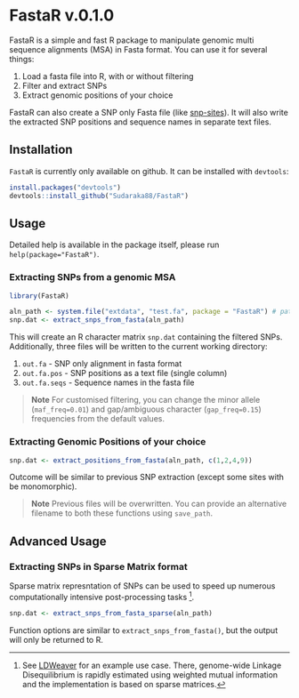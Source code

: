 
# FastaR v.0.1.0

FastaR is a simple and fast R package to manipulate genomic multi
sequence alignments (MSA) in Fasta format. You can use it for several
things:

1.  Load a fasta file into R, with or without filtering
2.  Filter and extract SNPs
3.  Extract genomic positions of your choice

FastaR can also create a SNP only Fasta file (like
[snp-sites](http://sanger-pathogens.github.io/snp-sites/)). It will also
write the extracted SNP positions and sequence names in separate text
files.

## Installation

`FastaR` is currently only available on github. It can be installed with
`devtools`:

``` r
install.packages("devtools")
devtools::install_github("Sudaraka88/FastaR")
```

## Usage

Detailed help is available in the package itself, please run
`help(package="FastaR")`.

### Extracting SNPs from a genomic MSA

``` r
library(FastaR)

aln_path <- system.file("extdata", "test.fa", package = "FastaR") # path to toy alignment 
snp.dat <- extract_snps_from_fasta(aln_path)
```

This will create an R character matrix `snp.dat` containing the filtered
SNPs. Additionally, three files will be written to the current working
directory:

1.  `out.fa` - SNP only alignment in fasta format
2.  `out.fa.pos` - SNP positions as a text file (single column)
3.  `out.fa.seqs` - Sequence names in the fasta file

> **Note** For customised filtering, you can change the minor allele
> (`maf_freq=0.01`) and gap/ambiguous character (`gap_freq=0.15`)
> frequencies from the default values.

### Extracting Genomic Positions of your choice

``` r
snp.dat <- extract_positions_from_fasta(aln_path, c(1,2,4,9))
```

Outcome will be similar to previous SNP extraction (except some sites
with be monomorphic).

> **Note** Previous files will be overwritten. You can provide an
> alternative filename to both these functions using `save_path`.

## Advanced Usage

### Extracting SNPs in Sparse Matrix format

Sparse matrix represntation of SNPs can be used to speed up numerous
computationally intensive post-processing tasks [^1].

``` r
snp.dat <- extract_snps_from_fasta_sparse(aln_path)
```

Function options are similar to `extract_snps_from_fasta()`, but the
output will only be returned to R.

[^1]: See
    [LDWeaver](https://github.com/Sudaraka88/LDWeaver/blob/main/R/computePairwiseMI.R)
    for an example use case. There, genome-wide Linkage Disequilibrium
    is rapidly estimated using weighted mutual information and the
    implementation is based on sparse matrices.
